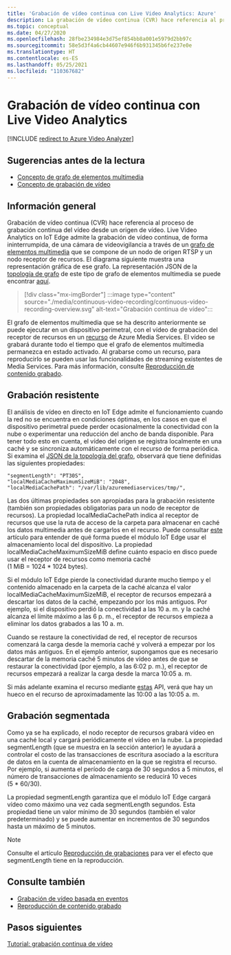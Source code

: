 ```yaml
---
title: 'Grabación de vídeo continua con Live Video Analytics: Azure'
description: La grabación de vídeo continua (CVR) hace referencia al proceso de grabar continuamente el vídeo desde un origen de vídeo con Live Video Analytics. En este tema se trata qué es CVR.
ms.topic: conceptual
ms.date: 04/27/2020
ms.openlocfilehash: 28fbe234984e3d75ef854bb8a001e5979d2bb97c
ms.sourcegitcommit: 58e5d3f4a6cb44607e946f6b931345b6fe237e0e
ms.translationtype: HT
ms.contentlocale: es-ES
ms.lasthandoff: 05/25/2021
ms.locfileid: "110367682"
---
```

# <a name="continuous-video-recording-with-live-video-analytics"></a>Grabación de vídeo continua con Live Video Analytics

[!INCLUDE [redirect to Azure Video Analyzer](./includes/redirect-video-analyzer.md)]

## <a name="suggested-pre-reading"></a>Sugerencias antes de la lectura  

* [Concepto de grafo de elementos multimedia](media-graph-concept.md)
* [Concepto de grabación de vídeo](video-recording-concept.md)

## <a name="overview"></a>Información general

Grabación de vídeo continua (CVR) hace referencia al proceso de grabación continua del vídeo desde un origen de vídeo. Live Video Analytics on IoT Edge admite la grabación de vídeo continua, de forma ininterrumpida, de una cámara de videovigilancia a través de un [grafo de elementos multimedia](media-graph-concept.md) que se compone de un nodo de origen RTSP y un nodo receptor de recursos. El diagrama siguiente muestra una representación gráfica de ese grafo. La representación JSON de la [topología de grafo](media-graph-concept.md#media-graph-topologies-and-instances) de este tipo de grafo de elementos multimedia se puede encontrar [aquí](https://github.com/Azure/live-video-analytics/tree/master/MediaGraph/topologies/cvr-asset).

> [!div class="mx-imgBorder"]
> :::image type="content" source="./media/continuous-video-recording/continuous-video-recording-overview.svg" alt-text="Grabación continua de vídeo":::

El grafo de elementos multimedia que se ha descrito anteriormente se puede ejecutar en un dispositivo perimetral, con el vídeo de grabación del receptor de recursos en un [recurso](terminology.md#asset) de Azure Media Services. El vídeo se grabará durante todo el tiempo que el grafo de elementos multimedia permanezca en estado activado. Al grabarse como un recurso, para reproducirlo se pueden usar las funcionalidades de streaming existentes de Media Services. Para más información, consulte [Reproducción de contenido grabado](video-playback-concept.md).

## <a name="resilient-recording"></a>Grabación resistente

El análisis de vídeo en directo en IoT Edge admite el funcionamiento cuando la red no se encuentra en condiciones óptimas, en los casos en que el dispositivo perimetral puede perder ocasionalmente la conectividad con la nube o experimentar una reducción del ancho de banda disponible. Para tener todo esto en cuenta, el vídeo del origen se registra localmente en una caché y se sincroniza automáticamente con el recurso de forma periódica. Si examina el [JSON de la topología del grafo](https://github.com/Azure/live-video-analytics/tree/master/MediaGraph/topologies/cvr-asset/topology.json), observará que tiene definidas las siguientes propiedades:

```
"segmentLength": "PT30S",
"localMediaCacheMaximumSizeMiB": "2048",
"localMediaCachePath": "/var/lib/azuremediaservices/tmp/",
```

Las dos últimas propiedades son apropiadas para la grabación resistente (también son propiedades obligatorias para un nodo de receptor de recursos). La propiedad localMediaCachePath indica al receptor de recursos que use la ruta de acceso de la carpeta para almacenar en caché los datos multimedia antes de cargarlos en el recurso. Puede consultar [este](../../iot-edge/how-to-access-host-storage-from-module.md) artículo para entender de qué forma puede el módulo IoT Edge usar el almacenamiento local del dispositivo. La propiedad localMediaCacheMaximumSizeMiB define cuánto espacio en disco puede usar el receptor de recursos como memoria caché (1 MiB = 1024 * 1024 bytes). 

Si el módulo IoT Edge pierde la conectividad durante mucho tiempo y el contenido almacenado en la carpeta de la caché alcanza el valor localMediaCacheMaximumSizeMiB, el receptor de recursos empezará a descartar los datos de la caché, empezando por los más antiguos. Por ejemplo, si el dispositivo perdió la conectividad a las 10 a. m. y la caché alcanza el límite máximo a las 6 p. m., el receptor de recursos empieza a eliminar los datos grabados a las 10 a. m. 

Cuando se restaure la conectividad de red, el receptor de recursos comenzará la carga desde la memoria caché y volverá a empezar por los datos más antiguos. En el ejemplo anterior, supongamos que es necesario descartar de la memoria caché 5 minutos de vídeo antes de que se restaurar la conectividad (por ejemplo, a las 6:02 p. m.), el receptor de recursos empezará a realizar la carga desde la marca 10:05 a. m.

Si más adelante examina el recurso mediante [estas](playback-recordings-how-to.md) API, verá que hay un hueco en el recurso de aproximadamente las 10:00 a las 10:05 a. m.

## <a name="segmented-recording"></a>Grabación segmentada  

Como ya se ha explicado, el nodo receptor de recursos grabará vídeo en una caché local y cargará periódicamente el vídeo en la nube. La propiedad segmentLength (que se muestra en la sección anterior) le ayudará a controlar el costo de las transacciones de escritura asociado a la escritura de datos en la cuenta de almacenamiento en la que se registra el recurso. Por ejemplo, si aumenta el período de carga de 30 segundos a 5 minutos, el número de transacciones de almacenamiento se reducirá 10 veces (5 * 60/30).

La propiedad segmentLength garantiza que el módulo IoT Edge cargará vídeo como máximo una vez cada segmentLength segundos. Esta propiedad tiene un valor mínimo de 30 segundos (también el valor predeterminado) y se puede aumentar en incrementos de 30 segundos hasta un máximo de 5 minutos.

> [!NOTE]
> Consulte el artículo [Reproducción de grabaciones](playback-recordings-how-to.md) para ver el efecto que segmentLength tiene en la reproducción.

## <a name="see-also"></a>Consulte también

* [Grabación de vídeo basada en eventos](event-based-video-recording-concept.md)
* [Reproducción de contenido grabado](video-playback-concept.md)

## <a name="next-steps"></a>Pasos siguientes

[Tutorial: grabación continua de vídeo](continuous-video-recording-tutorial.md)
